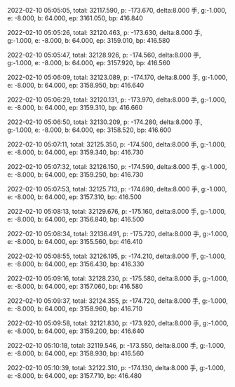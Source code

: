 2022-02-10 05:05:05, total: 32117.590, p: -173.670, delta:8.000 手, g:-1.000, e: -8.000, b: 64.000, ep: 3161.050, bp: 416.840

2022-02-10 05:05:26, total: 32120.463, p: -173.630, delta:8.000 手, g:-1.000, e: -8.000, b: 64.000, ep: 3159.010, bp: 416.580

2022-02-10 05:05:47, total: 32128.926, p: -174.560, delta:8.000 手, g:-1.000, e: -8.000, b: 64.000, ep: 3157.920, bp: 416.560

2022-02-10 05:06:09, total: 32123.089, p: -174.170, delta:8.000 手, g:-1.000, e: -8.000, b: 64.000, ep: 3158.950, bp: 416.640

2022-02-10 05:06:29, total: 32120.131, p: -173.970, delta:8.000 手, g:-1.000, e: -8.000, b: 64.000, ep: 3159.310, bp: 416.660

2022-02-10 05:06:50, total: 32130.209, p: -174.280, delta:8.000 手, g:-1.000, e: -8.000, b: 64.000, ep: 3158.520, bp: 416.600

2022-02-10 05:07:11, total: 32125.350, p: -174.500, delta:8.000 手, g:-1.000, e: -8.000, b: 64.000, ep: 3159.340, bp: 416.730

2022-02-10 05:07:32, total: 32126.150, p: -174.590, delta:8.000 手, g:-1.000, e: -8.000, b: 64.000, ep: 3159.250, bp: 416.730

2022-02-10 05:07:53, total: 32125.713, p: -174.690, delta:8.000 手, g:-1.000, e: -8.000, b: 64.000, ep: 3157.310, bp: 416.500

2022-02-10 05:08:13, total: 32129.676, p: -175.160, delta:8.000 手, g:-1.000, e: -8.000, b: 64.000, ep: 3156.840, bp: 416.500

2022-02-10 05:08:34, total: 32136.491, p: -175.720, delta:8.000 手, g:-1.000, e: -8.000, b: 64.000, ep: 3155.560, bp: 416.410

2022-02-10 05:08:55, total: 32126.195, p: -174.210, delta:8.000 手, g:-1.000, e: -8.000, b: 64.000, ep: 3156.430, bp: 416.330

2022-02-10 05:09:16, total: 32128.230, p: -175.580, delta:8.000 手, g:-1.000, e: -8.000, b: 64.000, ep: 3157.060, bp: 416.580

2022-02-10 05:09:37, total: 32124.355, p: -174.720, delta:8.000 手, g:-1.000, e: -8.000, b: 64.000, ep: 3158.960, bp: 416.710

2022-02-10 05:09:58, total: 32121.830, p: -173.920, delta:8.000 手, g:-1.000, e: -8.000, b: 64.000, ep: 3159.200, bp: 416.640

2022-02-10 05:10:18, total: 32119.546, p: -173.550, delta:8.000 手, g:-1.000, e: -8.000, b: 64.000, ep: 3158.930, bp: 416.560

2022-02-10 05:10:39, total: 32122.310, p: -174.130, delta:8.000 手, g:-1.000, e: -8.000, b: 64.000, ep: 3157.710, bp: 416.480